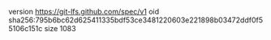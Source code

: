 version https://git-lfs.github.com/spec/v1
oid sha256:795b6bc62d625411335bdf53ce3481220603e221898b03472ddf0f55106c151c
size 1083
